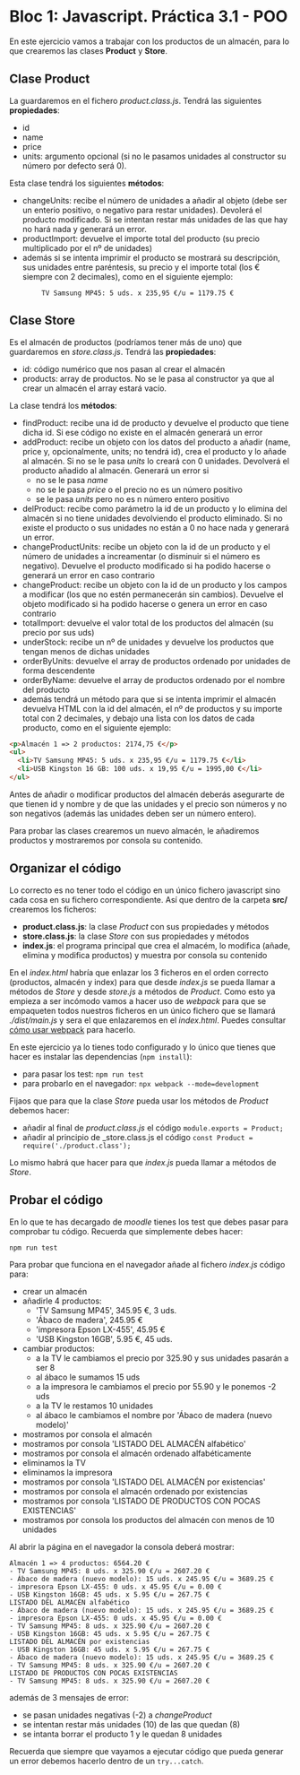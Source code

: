 # Bloc 1: Javascript. Práctica 3.1 - POO
En este ejercicio vamos a trabajar con los productos de un almacén, para lo que crearemos las clases **Product** y **Store**.

## Clase Product
La guardaremos en el fichero _product.class.js_. Tendrá las siguientes **propiedades**:
  - id
  - name
  - price
  - units: argumento opcional (si no le pasamos unidades al constructor su número por defecto será 0).
  
Esta clase tendrá los siguientes **métodos**:
  - changeUnits: recibe el número de unidades a añadir al objeto (debe ser un enterio positivo, o negativo para restar unidades). Devolerá el producto modificado. Si se intentan restar más unidades de las que hay no hará nada y generará un error.
  - productImport: devuelve el importe total del producto (su precio multiplicado por el nº de unidades)
  - además si se intenta imprimir el producto se mostrará su descripción, sus unidades entre paréntesis, su precio y el importe total (los € siempre con 2 decimales), como en el siguiente ejemplo:
```
        TV Samsung MP45: 5 uds. x 235,95 €/u = 1179.75 €
```

## Clase Store
Es el almacén de productos (podríamos tener más de uno) que guardaremos en _store.class.js_. Tendrá las **propiedades**:
  -  id: código numérico que nos pasan al crear el almacén
  -  products: array de productos. No se le pasa al constructor ya que al crear un almacén el array estará vacío.
  
La clase tendrá los **métodos**:
  - findProduct: recibe una id de producto y devuelve el producto que tiene dicha id. Si ese código no existe en el almacén generará un error
  - addProduct: recibe un objeto con los datos del producto a añadir (name, price y, opcionalmente, units; no tendrá id), crea el producto y lo añade al almacén. Si no se le pasa _units_ lo creará con 0 unidades. Devolverá el producto añadido al almacén. Generará un error si
    - no se le pasa _name_
    - no se le pasa _price_ o el precio no es un número positivo
    - se le pasa _units_ pero no es n número entero positivo
  - delProduct: recibe como parámetro la id de un producto y lo elimina del almacén si no tiene unidades devolviendo el producto eliminado. Si no existe el producto o sus unidades no están a 0 no hace nada y generará un error.
  - changeProductUnits: recibe un objeto con la id de un producto y el número de unidades a increamentar (o disminuir si el número es negativo). Devuelve el producto modificado si ha podido hacerse o generará un error en caso contrario
  - changeProduct: recibe un objeto con la id de un producto y los campos a modificar (los que no estén permanecerán sin cambios). Devuelve el objeto modificado si ha podido hacerse o genera un error en caso contrario
  - totalImport: devuelve el valor total de los productos del almacén (su precio por sus uds)
  - underStock: recibe un nº de unidades y devuelve los productos que tengan menos de dichas unidades
  - orderByUnits: devuelve el array de productos ordenado por unidades de forma descendente
  - orderByName: devuelve el array de productos ordenado por el nombre del producto
  - además tendrá un método para que si se intenta imprimir el almacén devuelva HTML con la id del almacén, el nº de productos y su importe total con 2 decimales, y debajo una lista con los datos de cada producto, como en el siguiente ejemplo:

```html
<p>Almacén 1 => 2 productos: 2174,75 €</p>
<ul>
  <li>TV Samsung MP45: 5 uds. x 235,95 €/u = 1179.75 €</li>
  <li>USB Kingston 16 GB: 100 uds. x 19,95 €/u = 1995,00 €</li>
</ul>
```

Antes de añadir o modificar productos del almacén deberás asegurarte de que tienen id y nombre y de que las unidades y el precio son números y no son negativos (además las unidades deben ser un número entero).

Para probar las clases crearemos un nuevo almacén, le añadiremos productos y mostraremos por consola su contenido.

## Organizar el código
Lo correcto es no tener todo el código en un único fichero javascript sino cada cosa en su fichero correspondiente. Así que dentro de la carpeta **src/** crearemos los ficheros:
- **product.class.js**: la clase _Product_ con sus propiedades y métodos
- **store.class.js**: la clase _Store_ con sus propiedades y métodos
- **index.js**: el programa principal que crea el almacém, lo modifica (añade, elimina y modifica productos) y muestra por consola su contenido

En el _index.html_ habría que enlazar los 3 ficheros en el orden correcto (productos, almacén y index) para que desde _index.js_ se pueda llamar a métodos de _Store_ y desde _store.js_ a métodos de _Product_. Como esto ya empieza a ser incómodo vamos a hacer uso de _webpack_ para que se empaqueten todos nuestros ficheros en un único fichero que se llamará _./dist/main.js_ y sera el que enlazaremos en el _index.html_. Puedes consultar [cómo usar webpack](../12-tests.html) para hacerlo. 

En este ejercicio ya lo tienes todo configurado y lo único que tienes que hacer es instalar las dependencias (`npm install`):
- para pasar los test: `npm run test`
- para probarlo en el navegador: `npx webpack --mode=development`

Fijaos que para que la clase _Store_ pueda usar los métodos de _Product_ debemos hacer:
- añadir al final de _product.class.js_ el código `module.exports = Product;`
- añadir al principio de _store.class.js el código `const Product = require('./product.class');`

Lo mismo habrá que hacer para que _index.js_ pueda llamar a métodos de _Store_.

## Probar el código
En lo que te has decargado de _moodle_ tienes los test que debes pasar para comprobar tu código. Recuerda que simplemente debes hacer:
```javascript
npm run test
```

Para probar que funciona en el navegador añade al fichero _index.js_ código para:
- crear un almacén
- añadirle 4 productos:
  - 'TV Samsung MP45', 345.95 €, 3 uds. 
  - 'Ábaco de madera', 245.95 €
  - 'impresora Epson LX-455', 45.95 €
  - 'USB Kingston 16GB', 5.95 €, 45 uds.
- cambiar productos:
  - a la TV le cambiamos el precio por 325.90 y sus unidades pasarán a ser 8
  - al ábaco le sumamos 15 uds
  - a la impresora le cambiamos el precio por 55.90 y le ponemos -2 uds
  - a la TV le restamos 10 unidades
  - al ábaco le cambiamos el nombre por 'Ábaco de madera (nuevo modelo)'
- mostramos por consola el almacén
- mostramos por consola 'LISTADO DEL ALMACÉN alfabético'
- mostramos por consola el almacén ordenado alfabéticamente
- eliminamos la TV
- eliminamos la impresora
- mostramos por consola 'LISTADO DEL ALMACÉN por existencias'
- mostramos por consola el almacén ordenado por existencias
- mostramos por consola 'LISTADO DE PRODUCTOS CON POCAS EXISTENCIAS'
- mostramos por consola los productos del almacén con menos de 10 unidades

Al abrir la página en el navegador la consola deberá mostrar:
```
Almacén 1 => 4 productos: 6564.20 €
- TV Samsung MP45: 8 uds. x 325.90 €/u = 2607.20 €
- Ábaco de madera (nuevo modelo): 15 uds. x 245.95 €/u = 3689.25 €
- impresora Epson LX-455: 0 uds. x 45.95 €/u = 0.00 €
- USB Kingston 16GB: 45 uds. x 5.95 €/u = 267.75 €
LISTADO DEL ALMACÉN alfabético
- Ábaco de madera (nuevo modelo): 15 uds. x 245.95 €/u = 3689.25 €
- impresora Epson LX-455: 0 uds. x 45.95 €/u = 0.00 €
- TV Samsung MP45: 8 uds. x 325.90 €/u = 2607.20 €
- USB Kingston 16GB: 45 uds. x 5.95 €/u = 267.75 €
LISTADO DEL ALMACÉN por existencias
- USB Kingston 16GB: 45 uds. x 5.95 €/u = 267.75 €
- Ábaco de madera (nuevo modelo): 15 uds. x 245.95 €/u = 3689.25 €
- TV Samsung MP45: 8 uds. x 325.90 €/u = 2607.20 €
LISTADO DE PRODUCTOS CON POCAS EXISTENCIAS
- TV Samsung MP45: 8 uds. x 325.90 €/u = 2607.20 €
```

además de 3 mensajes de error:
- se pasan unidades negativas (-2) a _changeProduct_
- se intentan restar más unidades (10) de las que quedan (8)
- se intanta borrar el producto 1 y le quedan 8 unidades

Recuerda que siempre que vayamos a ejecutar código que pueda generar un error debemos hacerlo dentro de un `try...catch`.
